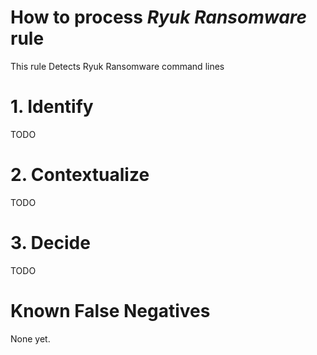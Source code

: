 # How to process *Ryuk Ransomware* rule
This rule Detects Ryuk Ransomware command lines

# 1. Identify
TODO

# 2. Contextualize
TODO

# 3. Decide
TODO

# Known False Negatives
None yet.
